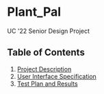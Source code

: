 # Plant_Pal
UC '22 Senior Design Project

## Table of Contents
1. [Project Description](https://github.com/buttscm/Plant_Pal/blob/main/Project_Description.md)
2. [User Interface Specification](https://github.com/buttscm/Plant_Pal/blob/main/User_Interface_Specification.md)
3. [Test Plan and Results]()